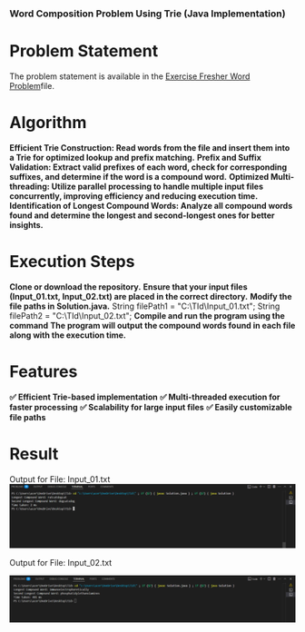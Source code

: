 ### Word Composition Problem Using Trie (Java Implementation)

# Problem Statement
The problem statement is available in the [Exercise Fresher Word Problem](https://github.com/Deeksha-602/Longest-Compound-word-25/blob/main/Exercise_Fresher_Word_Problem.pdf)file.


# Algorithm
**Efficient Trie Construction: Read words from the file and insert them into a Trie for optimized lookup and prefix matching.**
**Prefix and Suffix Validation: Extract valid prefixes of each word, check for corresponding suffixes, and determine if the word is a compound word.**
**Optimized Multi-threading: Utilize parallel processing to handle multiple input files concurrently, improving efficiency and reducing execution time.**
**Identification of Longest Compound Words: Analyze all compound words found and determine the longest and second-longest ones for better insights.**

# Execution Steps
**Clone or download the repository.**
**Ensure that your input files (Input_01.txt, Input_02.txt) are placed in the correct directory.**
**Modify the file paths in Solution.java.**
  String filePath1 = "C:\\TId\\Input_01.txt";
  String filePath2 = "C:\\TId\\Input_02.txt";
**Compile and run the program using the command**
**The program will output the compound words found in each file along with the execution time.**

# Features
**✅ Efficient Trie-based implementation**
**✅ Multi-threaded execution for faster processing**
**✅ Scalability for large input files**
**✅ Easily customizable file paths**

# Result
Output for File: Input_01.txt
![Output Screenshot](https://github.com/Deeksha-602/Longest-Compound-word-25/blob/main/Input_01.txt.png)

Output for File: Input_02.txt

![Output Screenshot](https://github.com/Deeksha-602/Longest-Compound-word-25/blob/main/Input_02.txt.png)


